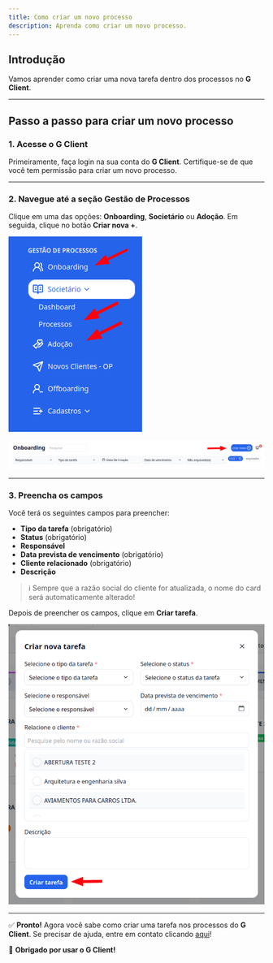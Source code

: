 ```yaml
---
title: Como criar um novo processo
description: Aprenda como criar um novo processo.
---
```


## Introdução

Vamos aprender como criar uma nova tarefa dentro dos processos no **G Client**.

---

## Passo a passo para criar um novo processo

### 1. Acesse o G Client

Primeiramente, faça login na sua conta do **G Client**. Certifique-se de que você tem permissão para criar um novo processo.

---

### 2. Navegue até a seção **Gestão de Processos**

Clique em uma das opções: **Onboarding**, **Societário** ou **Adoção**. Em seguida, clique no botão **Criar nova +**.

![Exemplo descrito acima](./imgs/create-processes/example-01.png)

![Exemplo descrito acima](./imgs/create-processes/example-02.png)

---

### 3. Preencha os campos

Você terá os seguintes campos para preencher:

- **Tipo da tarefa** (obrigatório)
- **Status** (obrigatório)
- **Responsável**
- **Data prevista de vencimento** (obrigatório)
- **Cliente relacionado** (obrigatório)
- **Descrição**

> ℹ️ Sempre que a razão social do cliente for atualizada, o nome do card será automaticamente alterado!

Depois de preencher os campos, clique em **Criar tarefa**.

![Exemplo descrito acima](./imgs/create-processes/example-03.png)

---

✅ **Pronto!** Agora você sabe como criar uma tarefa nos processos do **G Client**. Se precisar de ajuda, entre em contato clicando [aqui](https://api.whatsapp.com/send?phone=5544997046569&text=Preciso%20de%20ajuda%20sobre%20um%20tutorial)!

🎉 **Obrigado por usar o G Client!**
